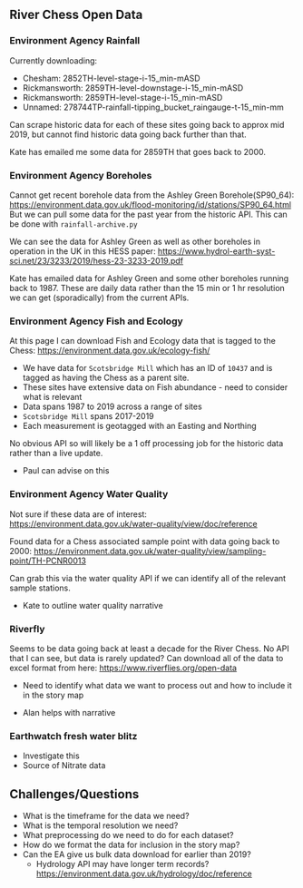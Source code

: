 ## River Chess Open Data

### Environment Agency Rainfall

Currently downloading:

- Chesham: 2852TH-level-stage-i-15_min-mASD
- Rickmansworth: 2859TH-level-downstage-i-15_min-mASD
- Rickmansworth: 2859TH-level-stage-i-15_min-mASD
- Unnamed: 278744TP-rainfall-tipping_bucket_raingauge-t-15_min-mm

Can scrape historic data for each of these sites going back to approx mid 2019, but cannot find historic data going back further than that.

Kate has emailed me some data for 2859TH that goes back to 2000.

### Environment Agency Boreholes

Cannot get recent borehole data from the Ashley Green Borehole(SP90_64): https://environment.data.gov.uk/flood-monitoring/id/stations/SP90_64.html But we can pull some data for the past year from the historic API. This can be done with `rainfall-archive.py`

We can see the data for Ashley Green as well as other boreholes in operation in the UK in this HESS paper: https://www.hydrol-earth-syst-sci.net/23/3233/2019/hess-23-3233-2019.pdf

Kate has emailed data for Ashley Green and some other boreholes running back to 1987. These are daily data rather than the 15 min or 1 hr resolution we can get (sporadically) from the current APIs.

### Environment Agency Fish and Ecology

At this page I can download Fish and Ecology data that is tagged to the Chess: https://environment.data.gov.uk/ecology-fish/

- We have data for `Scotsbridge Mill` which has an ID of `10437` and is tagged as having the Chess as a parent site.
- These sites have extensive data on Fish abundance - need to consider what is relevant
- Data spans 1987 to 2019 across a range of sites
- `Scotsbridge Mill` spans 2017-2019
- Each measurement is geotagged with an Easting and Northing

No obvious API so will likely be a 1 off processing job for the historic data rather than a live update.

- Paul can advise on this

### Environment Agency Water Quality

Not sure if these data are of interest: https://environment.data.gov.uk/water-quality/view/doc/reference

Found data for a Chess associated sample point with data going back to 2000: https://environment.data.gov.uk/water-quality/view/sampling-point/TH-PCNR0013

Can grab this via the water quality API if we can identify all of the relevant sample stations.

- Kate to outline water quality narrative

### Riverfly

Seems to be data going back at least a decade for the River Chess. No API that I can see, but data is rarely updated? Can download all of the data to excel format from here: https://www.riverflies.org/open-data

- Need to identify what data we want to process out and how to include it in the story map

- Alan helps with narrative


### Earthwatch fresh water blitz

- Investigate this
- Source of Nitrate data


## Challenges/Questions

- What is the timeframe for the data we need?
- What is the temporal resolution we need?
- What preprocessing do we need to do for each dataset?
- How do we format the data for inclusion in the story map?
- Can the EA give us bulk data download for earlier than 2019?
  - Hydrology API may have longer term records? https://environment.data.gov.uk/hydrology/doc/reference
